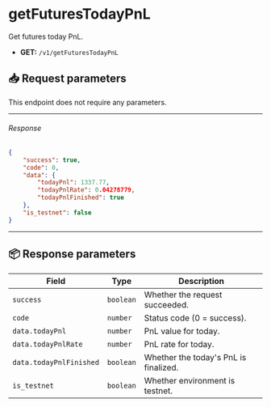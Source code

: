# getFuturesTodayPnL

Get futures today PnL.

- **GET:** `/v1/getFuturesTodayPnL`

## 📥 Request parameters

This endpoint does not require any parameters.

---

###### Response

```json
{
    "success": true,
    "code": 0,
    "data": {
        "todayPnl": 1337.77,
        "todayPnlRate": 0.04278779,
        "todayPnlFinished": true
    },
    "is_testnet": false
}
```

---

## 📦 Response parameters

| **Field**                 | **Type**   | **Description**                               |
|---------------------------|------------|-----------------------------------------------|
| `success`                | `boolean`  | Whether the request succeeded.                 |
| `code`                   | `number`   | Status code (0 = success).                     |
| `data.todayPnl`         | `number`   | PnL value for today.                           |
| `data.todayPnlRate`     | `number`   | PnL rate for today.                            |
| `data.todayPnlFinished` | `boolean`  | Whether the today's PnL is finalized.          |
| `is_testnet`            | `boolean`  | Whether environment is testnet.                |